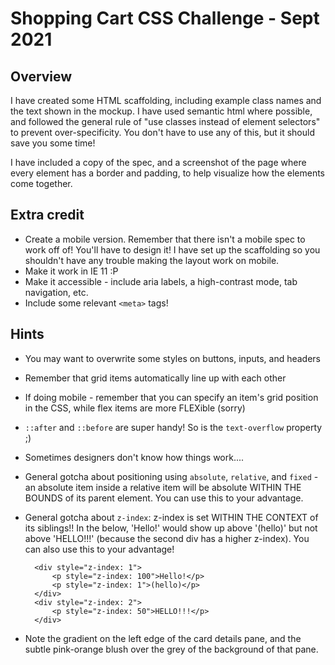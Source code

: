# Shopping Cart CSS Challenge - Sept 2021

## Overview

I have created some HTML scaffolding, including example class names and the text shown in the mockup. I have used semantic html where possible, and followed the general rule of "use classes instead of element selectors" to prevent over-specificity. You don't have to use any of this, but it should save you some time!

I have included a copy of the spec, and a screenshot of the page where every element has a border and padding, to help visualize how the elements come together.

## Extra credit

- Create a mobile version. Remember that there isn't a mobile spec to work off of! You'll have to design it! I have set up the scaffolding so you shouldn't have any trouble making the layout work on mobile.
- Make it work in IE 11 :P
- Make it accessible - include aria labels, a high-contrast mode, tab navigation, etc.
- Include some relevant `<meta>` tags!

## Hints

- You may want to overwrite some styles on buttons, inputs, and headers
- Remember that grid items automatically line up with each other
- If doing mobile - remember that you can specify an item's grid position in the CSS, while flex items are more FLEXible (sorry)
- `::after` and `::before` are super handy! So is the `text-overflow` property ;)
- Sometimes designers don't know how things work....
- General gotcha about positioning using `absolute`, `relative`, and `fixed` - an absolute item inside a relative item will be absolute WITHIN THE BOUNDS of its parent element. You can use this to your advantage.
- General gotcha about `z-index`: z-index is set WITHIN THE CONTEXT of its siblings!! In the below, 'Hello!' would show up above '(hello)' but not above 'HELLO!!!' (because the second div has a higher z-index). You can also use this to your advantage!

        <div style="z-index: 1">
            <p style="z-index: 100">Hello!</p>
            <p style="z-index: 1">(hello)</p>
        </div>
        <div style="z-index: 2">
            <p style="z-index: 50">HELLO!!!</p>
        </div>

- Note the gradient on the left edge of the card details pane, and the subtle pink-orange blush over the grey of the background of that pane.

